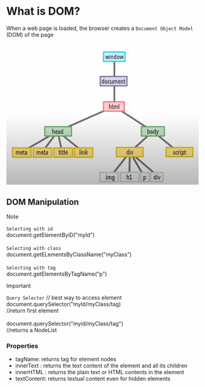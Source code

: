 # What is DOM?
When a web page is loaded, the browser creates a `Document Object Model` (DOM) of the page

![DOM image](1.png) 

## DOM Manipulation

>[!Note]
>`Selecting with id` <br>
>document.getElementByiD("myId") <br> <br>
>`Selecting with class` <br>
>document.getELementsByClassName("myClass") <br> <br>
>`Selecting with tag` <br>
>document.getElementsByTagName("p") <br>

>[!IMPORTANT]
>`Query Selector` // best way to access element <br> 
>document.querySelector("myId/myClass/tag) <br>
>//return first element <br> <br>
>document.querySelector("myid/myClass/tag") <br>
>//returns a NodeList

### Properties
* tagName: returns tag for element nodes
* innerText : returns the text content of the element and all its children
* innerHTML : returns the plain text or HTML contents in the element
* textContent: returns textual content even for hidden elements




